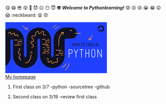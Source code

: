 :yum:
:mask:
:sunglasses:
:dizzy_face:
:imp:
:smiling_imp:
:neutral_face:
:no_mouth:
:innocent:
:alien:
***Welcome to Pythonlearning!***
:cold_sweat:
:persevere:
:cry:
:sob:
:joy:
:astonished:
:scream:
:neckbeard:
:tired_face:
:angry:

![Pythonlearning](snake.png)\
[My homepage]( https://b97390022.github.io/Pythonlearning/)


1. First class on 3/7
  -python
  -sourcetree
  -github
   
2. Second class on 3/19
  -review first class

